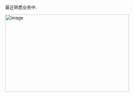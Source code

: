 最近熟悉业务中.

<img width="400" height="250" alt="image" src="https://github.com/user-attachments/assets/9ae40327-7e4e-44d0-97ca-968cf8d72cab" />
